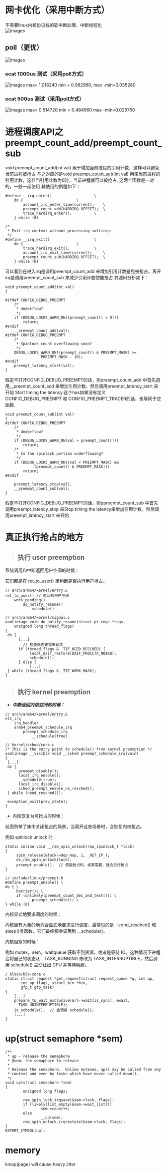 

# 网卡优化（采用中断方式） 
不需要linux内核协议栈的软中断处理、中断线程化       
![images](./pic/irq.png)   



## poll（更优）


![images](./pic/poll.png)


### ecat 1000us 测试（采用poll方式）

![images](./pic/ecat.png)
max= 1.018240 min = 0.982960, max -min=0.035280   

### ecat 500us 测试（采用poll方式）

![images](./pic/ecat5.png)
max= 0.514720 min = 0.484960  max -min=0.029760   

#  进程调度API之preempt_count_add/preempt_count_sub



void preempt_count_add(int val) 用于增加当前进程的引用计数，这样可以避免当前进程被抢占
与之对应的是void preempt_count_sub(int val)
用来当前进程的引用计数，这样当引用计数为0时，当前进程就可以被抢占.
这两个函数是一对的，一般一起使用
其使用的例程如下：
``` 
#define __irq_enter()					\
	do {						\
		account_irq_enter_time(current);	\
		preempt_count_add(HARDIRQ_OFFSET);	\
		trace_hardirq_enter();			\
	} while (0)
 
/*
 * Exit irq context without processing softirqs:
 */
#define __irq_exit()					\
	do {						\
		trace_hardirq_exit();			\
		account_irq_exit_time(current);		\
		preempt_count_sub(HARDIRQ_OFFSET);	\
	} while (0)
```
	
可以看到在进入irq是调用preempt_count_add 来增加引用计数避免被抢占，离开irq是调用preempt_count_sub 来减少引用计数使能抢占
其源码分析如下：
```
void preempt_count_add(int val)
{
 
#ifdef CONFIG_DEBUG_PREEMPT
	/*
	 * Underflow?
	 */
	if (DEBUG_LOCKS_WARN_ON((preempt_count() < 0)))
		return;
#endif
	__preempt_count_add(val);
#ifdef CONFIG_DEBUG_PREEMPT
	/*
	 * Spinlock count overflowing soon?
	 */
	DEBUG_LOCKS_WARN_ON((preempt_count() & PREEMPT_MASK) >=
				PREEMPT_MASK - 10);
#endif
	preempt_latency_start(val);
}
```
假定不打开CONFIG_DEBUG_PREEMPT的话，则preempt_count_add 中首先调用__preempt_count_add 来增加引用计数，然后调用preempt_latency_start 来开始
Start timing the latency.这个has如果没有定义CONFIG_DEBUG_PREEMPT 和 CONFIG_PREEMPT_TRACER的话，也等同于空函数.    
```
void preempt_count_sub(int val)
{
#ifdef CONFIG_DEBUG_PREEMPT
	/*
	 * Underflow?
	 */
	if (DEBUG_LOCKS_WARN_ON(val > preempt_count()))
		return;
	/*
	 * Is the spinlock portion underflowing?
	 */
	if (DEBUG_LOCKS_WARN_ON((val < PREEMPT_MASK) &&
			!(preempt_count() & PREEMPT_MASK)))
		return;
#endif
 
	preempt_latency_stop(val);
	__preempt_count_sub(val);
}
```
假定不打开CONFIG_DEBUG_PREEMPT的话，则ppreempt_count_sub 中首先调用preempt_latency_stop 来Stop timing the latency来增加引用计数，然后调用preempt_latency_start 来开始   

# 真正执行抢占的地方

> ## 执行 user preemption
系统调用和中断返回用户空间的时候：

它们都是在 ret_to_user() 里判断是否执行用户抢占。
```
// arch/arm64/kernel/entry.S
ret_to_user() // 返回到用户空间
    work_pending()
        do_notify_resume()
            schedule() 

// arch/arm64/kernel/signal.c
asmlinkage void do_notify_resume(struct pt_regs *regs,
    unsigned long thread_flags)
{
 do {
      [...]
        // 检查是否要需要调度
      if (thread_flags & _TIF_NEED_RESCHED) {
           local_daif_restore(DAIF_PROCCTX_NOIRQ);
           schedule();
      } else {
           [...]
 } while (thread_flags & _TIF_WORK_MASK);
}
```
> ## 执行 kernel preemption
+ ***中断返回内核空间的时候：***
```
// arch/arm64/kernel/entry.S
el1_irq
    irq_handler
    arm64_preempt_schedule_irq
        preempt_schedule_irq
            __schedule(true) 

// kernel/sched/core.c
/* This is the entry point to schedule() from kernel preemption */
asmlinkage __visible void __sched preempt_schedule_irq(void)
{
 [...]
 do {
      preempt_disable();
      local_irq_enable();
      __schedule(true);
      local_irq_disable();
      sched_preempt_enable_no_resched();
 } while (need_resched());

 exception_exit(prev_state);
}
```
+  内核恢复为可抢占的时候：  

前面列举了集中关闭抢占的场景，当离开这些场景时，会恢复内核抢占。   

例如 spinlock unlock 时：    

```
static inline void __raw_spin_unlock(raw_spinlock_t *lock)
{
     spin_release(&lock->dep_map, 1, _RET_IP_);
     do_raw_spin_unlock(lock);
     preempt_enable();  // 使能抢占时，如果需要，就会执行抢占
}

// include/linux/preempt.h
#define preempt_enable() \
do { \
     barrier(); \
     if (unlikely(preempt_count_dec_and_test())) \
          __preempt_schedule(); \
} while (0)
```
内核显式地要求调度的时候：  

内核里有大量的地方会显式地要求进行调度，最常见的是：cond_resched() 和 sleep()类函数，它们最终都会调用到 __schedule()。   

内核阻塞的时候：   

例如 mutex，sem，waitqueue 获取不到资源，或者是等待 IO。这种情况下进程会将自己的状态从　TASK_RUNNING 修改为 TASK_INTERRUPTIBLE，然后调用 schedule() 主动让出 CPU 并等待唤醒。     

```
/ block/blk-core.c
static struct request *get_request(struct request_queue *q, int op,
       int op_flags, struct bio *bio,
       gfp_t gfp_mask)
{
    [...]
    prepare_to_wait_exclusive(&rl->wait[is_sync], &wait,
      TASK_UNINTERRUPTIBLE);
    io_schedule();  // 会调用 schedule();
    [...]
}
```

#   up(struct semaphore *sem)

```
/**
 * up - release the semaphore
 * @sem: the semaphore to release
 *
 * Release the semaphore.  Unlike mutexes, up() may be called from any
 * context and even by tasks which have never called down().
 */
void up(struct semaphore *sem)
{
        unsigned long flags;

        raw_spin_lock_irqsave(&sem->lock, flags);
        if (likely(list_empty(&sem->wait_list)))
                sem->count++;
        else
                __up(sem);
        raw_spin_unlock_irqrestore(&sem->lock, flags);
}
EXPORT_SYMBOL(up);
```

# memory


kmap(page) will cause heavy jitter    
 